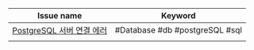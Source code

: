 
| Issue name                                           | Keyword                        |
| ---------------------------------------------------- | ------------------------------ |
| [PostgreSQL 서버 연결 에러](<note/PostgreSQL 서버 연결 에러.md>) | #Database #db #postgreSQL #sql |
|                                                      |                                |
